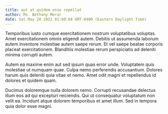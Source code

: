 ```yaml
---
title: aut at quidem esse repellat
author: Ms. Bethany Morar
date: Sat May 28 2022 01:00:04 GMT-0400 (Eastern Daylight Time)
---
```

Temporibus iusto cumque exercitationem nostrum voluptatibus voluptas. Amet exercitationem omnis eligendi autem. Debitis ut assumenda laborum autem inventore molestiae autem saepe rerum. Et vel saepe beatae corporis placeat exercitationem. Blanditiis molestiae rerum perspiciatis ad deleniti minima corrupti autem.

 Autem ea maxime enim aut sed ipsum quas error unde. Voluptatem quis molestiae ut numquam quae. Culpa nemo perferendis accusantium. Dolores harum quis deleniti quia vitae et nemo. Amet odit magni et repellendus id dolores et quidem quam.

 Ducimus doloremque nulla dolorem nemo. Corrupti recusandae delectus illum eos ad qui excepturi reiciendis. Qui ut consequatur voluptatum non velit ea. Incidunt atque dolorem temporibus et amet illum. Sed in tempora quia dolor esse magni.